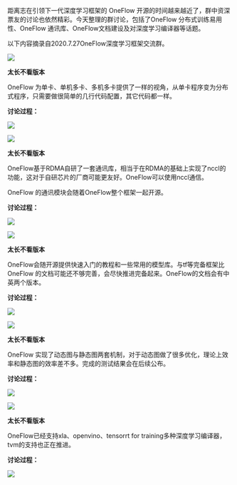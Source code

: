 距离志在引领下一代深度学习框架的 OneFlow 开源的时间越来越近了，群中资深票友的讨论也依然精彩。今天整理的群讨论，包括了OneFlow 分布式训练易用性、OneFlow 通讯库、OneFlow文档建设及对深度学习编译器等话题。

以下内容摘录自2020.7.27OneFlow深度学习框架交流群。

![](./imgs/9.jpg)

**太长不看版本**

OneFlow 为单卡、单机多卡、多机多卡提供了一样的视角，从单卡程序变为分布式程序，只需要做很简单的几行代码配置，其它代码都一样。

**讨论过程：**

![](./imgs/10.jpg)

![](./imgs/11.jpg)

**太长不看版本**

OneFlow基于RDMA自研了一套通讯库，相当于在RDMA的基础上实现了nccl的功能，这对于自研芯片的厂商可能更友好。OneFlow可以使用nccl通信。

OneFlow 的通讯模块会随着OneFlow整个框架一起开源。

**讨论过程：**

![](./imgs/12.jpg)

![](./imgs/13.jpg)

**太长不看版本**

OneFlow会随开源提供快速入门的教程和一些常用的模型库。与tf等完备框架比OneFlow 的文档可能还不够完善，会尽快推进完备起来。OneFlow的文档会有中英两个版本。

**讨论过程：**

![](./imgs/14.jpg)

![](./imgs/15.jpg)

**太长不看版本**

OneFlow 实现了动态图与静态图两套机制，对于动态图做了很多优化，理论上效率和静态图的效率差不多。完成的测试结果会在后续公布。

**讨论过程：**

![](./imgs/16.jpg)

![](./imgs/17.jpg)

**太长不看版本**

OneFlow已经支持xla、openvino、tensorrt for training多种深度学习编译器，tvm的支持也正在推进。

**讨论过程：**

![](./imgs/18.jpg)